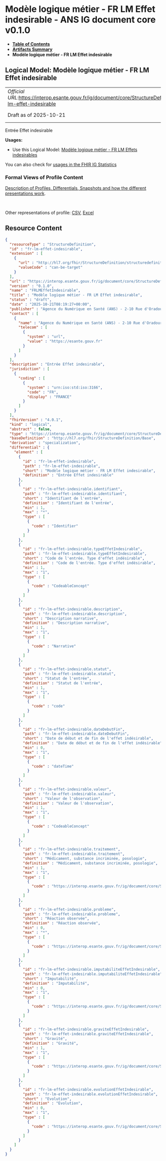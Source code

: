 # Modèle logique métier - FR LM Effet indesirable - ANS IG document core v0.1.0

* [**Table of Contents**](toc.md)
* [**Artifacts Summary**](artifacts.md)
* **Modèle logique métier - FR LM Effet indesirable**

## Logical Model: Modèle logique métier - FR LM Effet indesirable 

| | |
| :--- | :--- |
| *Official URL*:https://interop.esante.gouv.fr/ig/document/core/StructureDefinition/fr-lm-effet-indesirable | *Version*:0.1.0 |
| Draft as of 2025-10-21 | *Computable Name*:FRLMEffetIndesirable |

 
Entrée Effet indesirable 

**Usages:**

* Use this Logical Model: [Modèle logique métier - FR LM Effets indesirables](StructureDefinition-fr-lm-effets-indesirables.md)

You can also check for [usages in the FHIR IG Statistics](https://packages2.fhir.org/xig/ans.document.fr.core|current/StructureDefinition/fr-lm-effet-indesirable)

### Formal Views of Profile Content

 [Description of Profiles, Differentials, Snapshots and how the different presentations work](http://build.fhir.org/ig/FHIR/ig-guidance/readingIgs.html#structure-definitions). 

 

Other representations of profile: [CSV](StructureDefinition-fr-lm-effet-indesirable.csv), [Excel](StructureDefinition-fr-lm-effet-indesirable.xlsx) 



## Resource Content

```json
{
  "resourceType" : "StructureDefinition",
  "id" : "fr-lm-effet-indesirable",
  "extension" : [
    {
      "url" : "http://hl7.org/fhir/StructureDefinition/structuredefinition-type-characteristics",
      "valueCode" : "can-be-target"
    }
  ],
  "url" : "https://interop.esante.gouv.fr/ig/document/core/StructureDefinition/fr-lm-effet-indesirable",
  "version" : "0.1.0",
  "name" : "FRLMEffetIndesirable",
  "title" : "Modèle logique métier - FR LM Effet indesirable",
  "status" : "draft",
  "date" : "2025-10-21T08:19:27+00:00",
  "publisher" : "Agence du Numérique en Santé (ANS) - 2-10 Rue d'Oradour-sur-Glane, 75015 Paris",
  "contact" : [
    {
      "name" : "Agence du Numérique en Santé (ANS) - 2-10 Rue d'Oradour-sur-Glane, 75015 Paris",
      "telecom" : [
        {
          "system" : "url",
          "value" : "https://esante.gouv.fr"
        }
      ]
    }
  ],
  "description" : "Entrée Effet indesirable",
  "jurisdiction" : [
    {
      "coding" : [
        {
          "system" : "urn:iso:std:iso:3166",
          "code" : "FR",
          "display" : "FRANCE"
        }
      ]
    }
  ],
  "fhirVersion" : "4.0.1",
  "kind" : "logical",
  "abstract" : false,
  "type" : "https://interop.esante.gouv.fr/ig/document/core/StructureDefinition/fr-lm-effet-indesirable",
  "baseDefinition" : "http://hl7.org/fhir/StructureDefinition/Base",
  "derivation" : "specialization",
  "differential" : {
    "element" : [
      {
        "id" : "fr-lm-effet-indesirable",
        "path" : "fr-lm-effet-indesirable",
        "short" : "Modèle logique métier - FR LM Effet indesirable",
        "definition" : "Entrée Effet indesirable"
      },
      {
        "id" : "fr-lm-effet-indesirable.identifiant",
        "path" : "fr-lm-effet-indesirable.identifiant",
        "short" : "Identifiant de l'entrée",
        "definition" : "Identifiant de l'entrée",
        "min" : 1,
        "max" : "*",
        "type" : [
          {
            "code" : "Identifier"
          }
        ]
      },
      {
        "id" : "fr-lm-effet-indesirable.typeEffetIndesirable",
        "path" : "fr-lm-effet-indesirable.typeEffetIndesirable",
        "short" : "Code de l'entrée. Type d'effet indésirable",
        "definition" : "Code de l'entrée. Type d'effet indésirable",
        "min" : 1,
        "max" : "1",
        "type" : [
          {
            "code" : "CodeableConcept"
          }
        ]
      },
      {
        "id" : "fr-lm-effet-indesirable.description",
        "path" : "fr-lm-effet-indesirable.description",
        "short" : "Description narrative",
        "definition" : "Description narrative",
        "min" : 1,
        "max" : "1",
        "type" : [
          {
            "code" : "Narrative"
          }
        ]
      },
      {
        "id" : "fr-lm-effet-indesirable.statut",
        "path" : "fr-lm-effet-indesirable.statut",
        "short" : "Statut de l'entrée",
        "definition" : "Statut de l'entrée",
        "min" : 1,
        "max" : "1",
        "type" : [
          {
            "code" : "code"
          }
        ]
      },
      {
        "id" : "fr-lm-effet-indesirable.dateDebutFin",
        "path" : "fr-lm-effet-indesirable.dateDebutFin",
        "short" : "Date de début et de fin de l'effet indésirable",
        "definition" : "Date de début et de fin de l'effet indésirable",
        "min" : 0,
        "max" : "1",
        "type" : [
          {
            "code" : "dateTime"
          }
        ]
      },
      {
        "id" : "fr-lm-effet-indesirable.valeur",
        "path" : "fr-lm-effet-indesirable.valeur",
        "short" : "Valeur de l'observation",
        "definition" : "Valeur de l'observation",
        "min" : 1,
        "max" : "1",
        "type" : [
          {
            "code" : "CodeableConcept"
          }
        ]
      },
      {
        "id" : "fr-lm-effet-indesirable.traitement",
        "path" : "fr-lm-effet-indesirable.traitement",
        "short" : "Médicament, substance incriminée, posologie",
        "definition" : "Médicament, substance incriminée, posologie",
        "min" : 1,
        "max" : "1",
        "type" : [
          {
            "code" : "https://interop.esante.gouv.fr/ig/document/core/StructureDefinition/fr-lm-traitement"
          }
        ]
      },
      {
        "id" : "fr-lm-effet-indesirable.probleme",
        "path" : "fr-lm-effet-indesirable.probleme",
        "short" : "Réaction observée",
        "definition" : "Réaction observée",
        "min" : 0,
        "max" : "*",
        "type" : [
          {
            "code" : "https://interop.esante.gouv.fr/ig/document/core/StructureDefinition/fr-lm-probleme"
          }
        ]
      },
      {
        "id" : "fr-lm-effet-indesirable.imputabiliteEffetIndesirable",
        "path" : "fr-lm-effet-indesirable.imputabiliteEffetIndesirable",
        "short" : "Imputabilité",
        "definition" : "Imputabilité",
        "min" : 0,
        "max" : "1",
        "type" : [
          {
            "code" : "https://interop.esante.gouv.fr/ig/document/core/StructureDefinition/fr-lm-imputabilite-effet-indesirable"
          }
        ]
      },
      {
        "id" : "fr-lm-effet-indesirable.graviteEffetIndesirable",
        "path" : "fr-lm-effet-indesirable.graviteEffetIndesirable",
        "short" : "Gravité",
        "definition" : "Gravité",
        "min" : 1,
        "max" : "1",
        "type" : [
          {
            "code" : "https://interop.esante.gouv.fr/ig/document/core/StructureDefinition/fr-lm-gravite-effet-indesirable"
          }
        ]
      },
      {
        "id" : "fr-lm-effet-indesirable.evolutionEffetIndesirable",
        "path" : "fr-lm-effet-indesirable.evolutionEffetIndesirable",
        "short" : "Evolution",
        "definition" : "Evolution",
        "min" : 0,
        "max" : "1",
        "type" : [
          {
            "code" : "https://interop.esante.gouv.fr/ig/document/core/StructureDefinition/fr-lm-evolution-effet-indesirable"
          }
        ]
      }
    ]
  }
}

```

